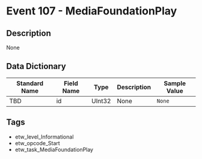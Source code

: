 # Event 107 - MediaFoundationPlay

## Description
None

## Data Dictionary
|Standard Name|Field Name|Type|Description|Sample Value|
|---|---|---|---|---|
|TBD|id|UInt32|None|`None`|

## Tags
* etw_level_Informational
* etw_opcode_Start
* etw_task_MediaFoundationPlay